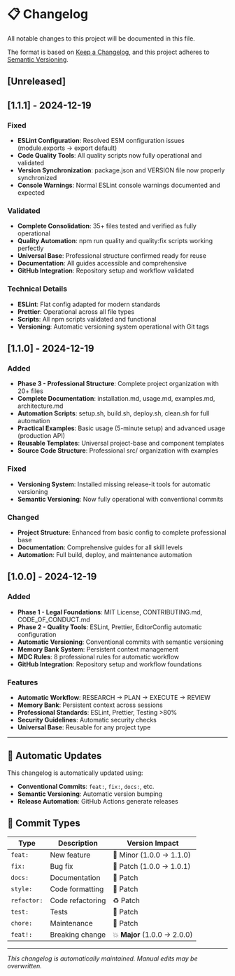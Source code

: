 # 📋 Changelog

All notable changes to this project will be documented in this file.

The format is based on [Keep a Changelog](https://keepachangelog.com/en/1.0.0/),
and this project adheres to [Semantic Versioning](https://semver.org/spec/v2.0.0.html).

## [Unreleased]

## [1.1.1] - 2024-12-19

### Fixed

- **ESLint Configuration**: Resolved ESM configuration issues (module.exports → export default)
- **Code Quality Tools**: All quality scripts now fully operational and validated
- **Version Synchronization**: package.json and VERSION file now properly synchronized
- **Console Warnings**: Normal ESLint console warnings documented and expected

### Validated

- **Complete Consolidation**: 35+ files tested and verified as fully operational
- **Quality Automation**: npm run quality and quality:fix scripts working perfectly
- **Universal Base**: Professional structure confirmed ready for reuse
- **Documentation**: All guides accessible and comprehensive
- **GitHub Integration**: Repository setup and workflow validated

### Technical Details

- **ESLint**: Flat config adapted for modern standards
- **Prettier**: Operational across all file types
- **Scripts**: All npm scripts validated and functional
- **Versioning**: Automatic versioning system operational with Git tags

## [1.1.0] - 2024-12-19

### Added

- **Phase 3 - Professional Structure**: Complete project organization with 20+ files
- **Complete Documentation**: installation.md, usage.md, examples.md, architecture.md
- **Automation Scripts**: setup.sh, build.sh, deploy.sh, clean.sh for full automation
- **Practical Examples**: Basic usage (5-minute setup) and advanced usage (production API)
- **Reusable Templates**: Universal project-base and component templates
- **Source Code Structure**: Professional src/ organization with examples

### Fixed

- **Versioning System**: Installed missing release-it tools for automatic versioning
- **Semantic Versioning**: Now fully operational with conventional commits

### Changed

- **Project Structure**: Enhanced from basic config to complete professional base
- **Documentation**: Comprehensive guides for all skill levels
- **Automation**: Full build, deploy, and maintenance automation

## [1.0.0] - 2024-12-19

### Added

- **Phase 1 - Legal Foundations**: MIT License, CONTRIBUTING.md, CODE_OF_CONDUCT.md
- **Phase 2 - Quality Tools**: ESLint, Prettier, EditorConfig automatic configuration
- **Automatic Versioning**: Conventional commits with semantic versioning
- **Memory Bank System**: Persistent context management
- **MDC Rules**: 8 professional rules for automatic workflow
- **GitHub Integration**: Repository setup and workflow foundations

### Features

- **Automatic Workflow**: RESEARCH → PLAN → EXECUTE → REVIEW
- **Memory Bank**: Persistent context across sessions
- **Professional Standards**: ESLint, Prettier, Testing >80%
- **Security Guidelines**: Automatic security checks
- **Universal Base**: Reusable for any project type

---

## 🔄 Automatic Updates

This changelog is automatically updated using:

- **Conventional Commits**: `feat:`, `fix:`, `docs:`, etc.
- **Semantic Versioning**: Automatic version bumping
- **Release Automation**: GitHub Actions generate releases

## 📝 Commit Types

| Type        | Description      | Version Impact               |
| ----------- | ---------------- | ---------------------------- |
| `feat:`     | New feature      | 🚀 Minor (1.0.0 → 1.1.0)     |
| `fix:`      | Bug fix          | 🐛 Patch (1.0.0 → 1.0.1)     |
| `docs:`     | Documentation    | 📝 Patch                     |
| `style:`    | Code formatting  | 💅 Patch                     |
| `refactor:` | Code refactoring | ♻️ Patch                     |
| `test:`     | Tests            | 🧪 Patch                     |
| `chore:`    | Maintenance      | 🔧 Patch                     |
| `feat!:`    | Breaking change  | 💥 **Major** (1.0.0 → 2.0.0) |

---

_This changelog is automatically maintained. Manual edits may be overwritten._
